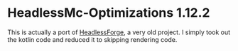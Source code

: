 # HeadlessMc-Optimizations 1.12.2

This is actually a port of 
[HeadlessForge](https://github.com/3arthqu4ke/HeadlessForge),
a very old project.
I simply took out the kotlin code and reduced it to skipping rendering code.

